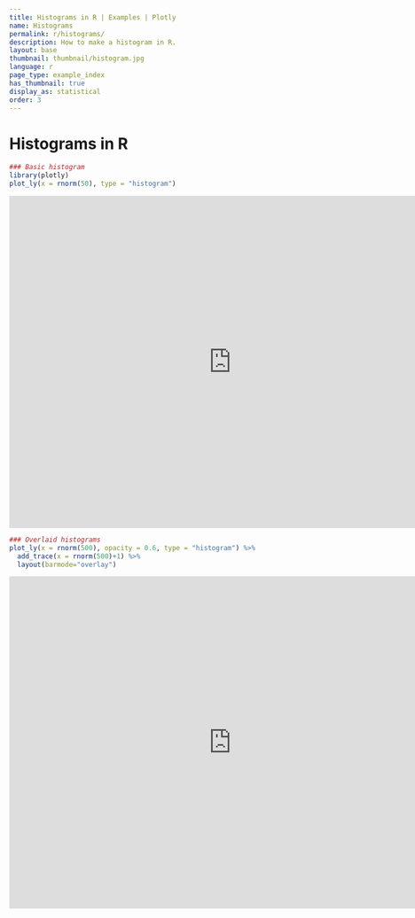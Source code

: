 ```yaml
---
title: Histograms in R | Examples | Plotly
name: Histograms
permalink: r/histograms/
description: How to make a histogram in R.
layout: base
thumbnail: thumbnail/histogram.jpg
language: r
page_type: example_index
has_thumbnail: true
display_as: statistical
order: 3
---
```




# Histograms in R



```r
### Basic histogram
library(plotly)
plot_ly(x = rnorm(50), type = "histogram")
```

<iframe height="600" id="igraph" scrolling="no" seamless="seamless" src="https://plot.ly/~RPlotBot/255.embed" width="800" frameBorder="0"></iframe>

```r
### Overlaid histograms
plot_ly(x = rnorm(500), opacity = 0.6, type = "histogram") %>%
  add_trace(x = rnorm(500)+1) %>%
  layout(barmode="overlay")
```

<iframe height="600" id="igraph" scrolling="no" seamless="seamless" src="https://plot.ly/~RPlotBot/257.embed" width="800" frameBorder="0"></iframe>
